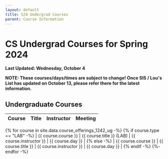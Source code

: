 ```yaml
---
layout: default
title: S24 Undergrad Courses
parent: Course Information
---
```


# CS Undergrad Courses for Spring 2024

__Last Updated: Wednesday, October 4__

__NOTE: These courses/days/times are subject to change!  Once SIS / Lou's List has updated on October 13, please refer there for the latest information.__

## Undergraduate Courses

| Course        | Title          | Instructor |  Meeting |      
|:-------------|:------------------|:------|:-------|
{% for course in site.data.course_offerings_1242_ug -%}
{% if course.type == "LAB" -%}
| {{ course.course }} | {{ course.title }} (LAB) | {{ course.instructor }} | {{ course.day }} |
{% else -%}
| {{ course.course }} | {{ course.title }} | {{ course.instructor }} | {{ course.day }} |
{% endif -%}
{%- endfor -%}


